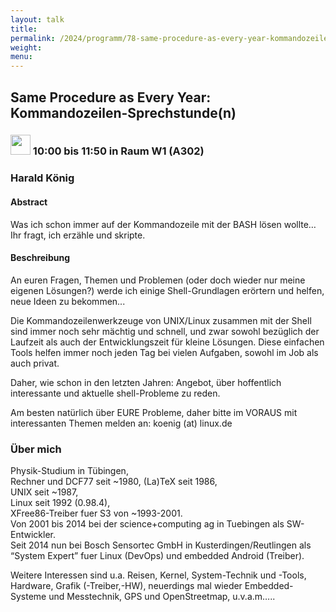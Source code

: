```yaml
---
layout: talk
title:
permalink: /2024/programm/78-same-procedure-as-every-year-kommandozeilen-sprechstunde-n-/
weight:
menu:
---
```

## Same Procedure as Every Year: Kommandozeilen-Sprechstunde(n)

### <img height = "32" src="../../../images/workshop.svg"> 10:00 bis 11:50 in Raum W1 (A302)

### Harald König

#### Abstract

Was ich schon immer auf der Kommandozeile mit der BASH lösen wollte…  
Ihr fragt, ich erzähle und skripte.

#### Beschreibung

An euren Fragen, Themen und Problemen (oder doch wieder nur meine eigenen Lösungen?) werde ich einige Shell-Grundlagen erörtern und helfen, neue Ideen zu bekommen...

Die Kommandozeilenwerkzeuge von UNIX/Linux zusammen mit der Shell sind immer noch sehr mächtig und schnell, und zwar sowohl bezüglich der Laufzeit als auch der Entwicklungszeit für kleine Lösungen. Diese einfachen Tools helfen immer noch jeden Tag bei vielen Aufgaben, sowohl im Job als auch privat.

Daher, wie schon in den letzten Jahren: Angebot, über hoffentlich interessante und aktuelle shell-Probleme zu reden.

Am besten natürlich über EURE Probleme, daher bitte im VORAUS mit interessanten Themen melden an: koenig (at) linux.de

### Über mich

Physik-Studium in Tübingen,  
Rechner und DCF77 seit ~1980, (La)TeX seit 1986,  
UNIX seit ~1987,  
Linux seit 1992 (0.98.4),  
XFree86-Treiber fuer S3 von ~1993-2001.  
Von 2001 bis 2014 bei der science+computing ag in Tuebingen als SW-Entwickler.  
Seit 2014 nun bei Bosch Sensortec GmbH in Kusterdingen/Reutlingen als “System Expert” fuer Linux (DevOps) und embedded Android (Treiber).

Weitere Interessen sind u.a. Reisen, Kernel, System-Technik und -Tools, Hardware, Grafik (-Treiber,-HW), neuerdings mal wieder Embedded-Systeme und Messtechnik, GPS und OpenStreetmap, u.v.a.m…..

